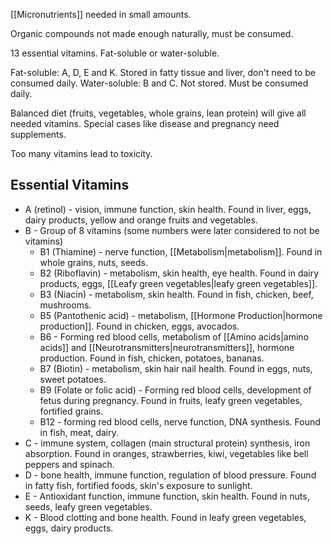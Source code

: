 [[Micronutrients]] needed in small amounts.

Organic compounds not made enough naturally, must be consumed.

13 essential vitamins. Fat-soluble or water-soluble.

Fat-soluble: A, D, E and K. Stored in fatty tissue and liver, don't need to be consumed daily.
Water-soluble: B and C. Not stored. Must be consumed daily.

Balanced diet (fruits, vegetables, whole grains, lean protein) will give all needed vitamins.
Special cases like disease and pregnancy need supplements.

Too many vitamins lead to toxicity.

## Essential Vitamins
- A (retinol) - vision, immune function, skin health. Found in liver, eggs, dairy products, yellow and orange fruits and vegetables.
- B - Group of 8 vitamins (some numbers were later considered to not be vitamins)
	- B1 (Thiamine) - nerve function, [[Metabolism|metabolism]]. Found in whole grains, nuts, seeds.
	- B2 (Riboflavin) - metabolism, skin health, eye health. Found in dairy products, eggs, [[Leafy green vegetables|leafy green vegetables]].
	- B3 (Niacin) - metabolism, skin health. Found in fish, chicken, beef, mushrooms.
	- B5 (Pantothenic acid) - metabolism, [[Hormone Production|hormone production]]. Found in chicken, eggs, avocados.
	- B6 - Forming red blood cells, metabolism of [[Amino acids|amino acids]] and [[Neurotransmitters|neurotransmitters]], hormone production. Found in fish, chicken, potatoes, bananas.
	- B7 (Biotin) - metabolism, skin hair nail health. Found in eggs, nuts, sweet potatoes.
	- B9 (Folate or folic acid) - Forming red blood cells, development of fetus during pregnancy. Found in fruits, leafy green vegetables, fortified grains.
	- B12 - forming red blood cells, nerve function, DNA synthesis. Found in fish, meat, dairy.
- C - immune system, collagen (main structural protein) synthesis, iron absorption. Found in oranges, strawberries, kiwi, vegetables like bell peppers and spinach.
- D - bone health, immune function, regulation of blood pressure. Found in fatty fish, fortified foods, skin's exposure to sunlight.
- E - Antioxidant function, immune function, skin health. Found in nuts, seeds, leafy green vegetables.
- K - Blood clotting and bone health. Found in leafy green vegetables, eggs, dairy products.